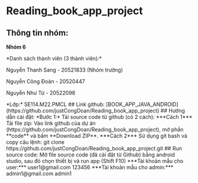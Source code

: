 # Reading_book_app_project
## Thông tin nhóm:
**Nhóm 6**
<p>*Danh sách thành viên (3 thành viên):*</p>
<p>Nguyễn Thanh Sang - 20521833 (Nhóm trưởng)</p>
<p>Nguyễn Công Đoàn - 20520447</p>
<p>Nguyễn Như Từ - 20522098</p>
*Lớp:* SE114.M22.PMCL 
## Link github:
[BOOK_APP_JAVA_ANDROID](https://github.com/justCongDoan/Reading_book_app_project)
## Hướng dẫn cài đặt:
*Bước 1:* Tải source code từ github (có 2 cách):
***Cách 1*** Tải file zip: 
Vào link github của dự án (https://github.com/justCongDoan/Reading_book_app_project), mở phần **code** và bấm **Download ZIP**.
***Cách 2*** 
Sử dụng git bash và copy câu lệnh: git clone https://github.com/justCongDoan/Reading_book_app_project.git
## Run source code: 
Mở file source code (đã cài đặt từ Github) bằng android studio, sau đó chọn thiết bị và run app (Shift F10)
***Tài khoản mẫu cho user:***
user1@gmail.com
123456
***Tài khoản mẫu cho admin:*** 
admin1@gmail.com
admin1
